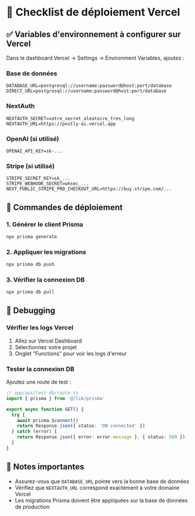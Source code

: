 # 🚀 Checklist de déploiement Vercel

## ✅ Variables d'environnement à configurer sur Vercel

Dans le dashboard Vercel → Settings → Environment Variables, ajoutez :

### Base de données
```
DATABASE_URL=postgresql://username:password@host:port/database
DIRECT_URL=postgresql://username:password@host:port/database
```

### NextAuth
```
NEXTAUTH_SECRET=votre_secret_aleatoire_tres_long
NEXTAUTH_URL=https://postly-ai.vercel.app
```

### OpenAI (si utilisé)
```
OPENAI_API_KEY=sk-...
```

### Stripe (si utilisé)
```
STRIPE_SECRET_KEY=sk_...
STRIPE_WEBHOOK_SECRET=whsec_...
NEXT_PUBLIC_STRIPE_PRO_CHECKOUT_URL=https://buy.stripe.com/...
```

## 🔧 Commandes de déploiement

### 1. Générer le client Prisma
```bash
npx prisma generate
```

### 2. Appliquer les migrations
```bash
npx prisma db push
```

### 3. Vérifier la connexion DB
```bash
npx prisma db pull
```

## 🐛 Debugging

### Vérifier les logs Vercel
1. Allez sur Vercel Dashboard
2. Sélectionnez votre projet
3. Onglet "Functions" pour voir les logs d'erreur

### Tester la connexion DB
Ajoutez une route de test :
```typescript
// app/api/test-db/route.ts
import { prisma } from '@/lib/prisma'

export async function GET() {
  try {
    await prisma.$connect()
    return Response.json({ status: 'DB connected' })
  } catch (error) {
    return Response.json({ error: error.message }, { status: 500 })
  }
}
```

## 📝 Notes importantes

- Assurez-vous que `DATABASE_URL` pointe vers la bonne base de données
- Vérifiez que `NEXTAUTH_URL` correspond exactement à votre domaine Vercel
- Les migrations Prisma doivent être appliquées sur la base de données de production

